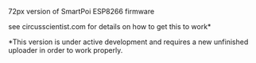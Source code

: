 72px version of SmartPoi ESP8266 firmware



see circusscientist.com for details on how to get this to work*

*This version is under active development and requires a new unfinished uploader in order to work properly. 